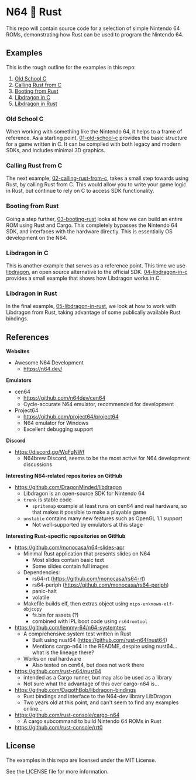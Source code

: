 # N64 💛 Rust

This repo will contain source code for a selection of simple Nintendo 64 ROMs, demonstrating how Rust can be used to program the Nintendo 64.

## Examples

This is the rough outline for the examples in this repo:

1. [Old School C](#old-school-c)
2. [Calling Rust from C](#calling-rust-from-c)
3. [Booting from Rust](#booting-from-rust)
4. [Libdragon in C](#libdragon-in-c)
5. [Libdragon in Rust](#libdragon-in-rust)

### Old School C

When working with something like the Nintendo 64, it helps to a frame of reference. As a starting point, [01-old-school-c](./examples/01-old-school-c/) provides the basic structure for a game written in C. It can be compiled with both legacy and modern SDKs, and includes minimal 3D graphics.

### Calling Rust from C

The next example, [02-calling-rust-from-c](./examples/02-calling-rust-from-c/), takes a small step towards using Rust, by calling Rust from C. This would allow you to write your game logic in Rust, but continue to rely on C to access SDK functionality.

### Booting from Rust

Going a step further, [03-booting-rust](./examples/03-booting-rust/) looks at how we can build an entire ROM using Rust and Cargo. This completely bypasses the Nintendo 64 SDK, and interfaces with the hardware directly. This is essentially OS development on the N64.

### Libdragon in C

This is another example that serves as a reference point. This time we use [libdragon](), an open source alternative to the official SDK. [04-libdragon-in-c](./examples/04-libdragon-in-c/) provides a small example that shows how Libdragon works in C.

### Libdragon in Rust

In the final example, [05-libdragon-in-rust](./examples/05-libdragon-in-rust/), we look at how to work with Libdragon from Rust, taking advantage of some publically available Rust bindings.

## References

**Websites**

* Awesome N64 Development
  * https://n64.dev/

**Emulators**

* cen64
  * https://github.com/n64dev/cen64
  * Cycle-accurate N64 emulator, recommended for development
* Project64
  * https://github.com/project64/project64
  * N64 emulator for Windows
  * Excellent debugging support

**Discord**

* https://discord.gg/WqFgNWf
  * N64brew Discord, seems to be the most active for N64 development discussions

**Interesting N64-related repositories on GitHub**

* https://github.com/DragonMinded/libdragon
  * Libdragon is an open-source SDK for Nintendo 64
  * `trunk` is stable code
    * `spritemap` example at least runs on cen64 and real hardware, so that makes it possible to make a playable game
  * `unstable` contains many new features such as OpenGL 1.1 support
    * Not well-supported by emulators at this stage

**Interesting Rust-specific repositories on GitHub**

* https://github.com/monocasa/n64-slides-apr
  * Minimal Rust application that presents slides on N64
    * Most slides contain basic text
    * Some slides contain full images
  * Dependencies:
    * rs64-rt (https://github.com/monocasa/rs64-rt)
    * rs64-periph (https://github.com/monocasa/rs64-periph)
    * panic-halt
    * volatile
  * Makefile builds elf, then extras object using `mips-unknown-elf-objcopy`
    * fs.bin for assets (?)
    * combined with IPL boot code using `rs64romtool`
* https://github.com/lemmy-64/n64-systemtest
  * A comprehensive system test written in Rust
    * Built using nust64 (https://github.com/rust-n64/nust64)
    * Mentions cargo-n64 in the README, despite using nust64... what is the lineage there?
  * Works on real hardware
    * Also tested on cen64, but does not work there
* https://github.com/rust-n64/nust64
  * intended as a Cargo runner, but may also be used as a library
  * Not sure what the advantage of this over cargo-n64 is...
* https://github.com/DagothBob/libdragon-bindings
  * Rust bindings and interface to the N64-dev library LibDragon
  * Two years old at this point, and can't seem to find any examples online...
* https://github.com/rust-console/cargo-n64
  * A cargo subcommand to build Nintendo 64 ROMs in Rust
* https://github.com/rust-console/rrt0

## License

The examples in this repo are licensed under the MIT License.

See the LICENSE file for more information.
